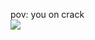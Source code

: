 pov: you on crack\
![](https://cdn.discordapp.com/attachments/708815862664134678/791921060676894790/unknown.png)

